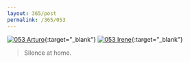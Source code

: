```yaml
---
layout: 365/post
permalink: /365/053
---
```


[![053 Arturo](https://c1.staticflickr.com/1/639/20717252765_9f9daacc04_c.jpg)](https://www.flickr.com/photos/131440297@N08/20717252765/){:target="_blank"}
[![053 Irene](https://c2.staticflickr.com/6/5822/20550427126_7aaab5cd71_c.jpg)](https://www.flickr.com/photos/25124902@N04/20550427126/){:target="_blank"}


>

> Silence at home.
